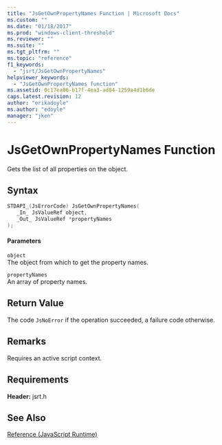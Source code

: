 ```yaml
---
title: "JsGetOwnPropertyNames Function | Microsoft Docs"
ms.custom: ""
ms.date: "01/18/2017"
ms.prod: "windows-client-threshold"
ms.reviewer: ""
ms.suite: ""
ms.tgt_pltfrm: ""
ms.topic: "reference"
f1_keywords: 
  - "jsrt/JsGetOwnPropertyNames"
helpviewer_keywords: 
  - "JsGetOwnPropertyNames function"
ms.assetid: 0c17ea06-b17f-4ea3-ad04-1259a4d1b6de
caps.latest.revision: 12
author: "erikadoyle"
ms.author: "edoyle"
manager: "jken"
---
```

# JsGetOwnPropertyNames Function
Gets the list of all properties on the object.  
  
## Syntax  
  
```cpp  
STDAPI_(JsErrorCode) JsGetOwnPropertyNames(  
   _In_ JsValueRef object,  
   _Out_ JsValueRef *propertyNames  
);  
```  
  
#### Parameters  
 `object`  
 The object from which to get the property names.  
  
 `propertyNames`  
 An array of property names.  
  
## Return Value  
 The code `JsNoError` if the operation succeeded, a failure code otherwise.  
  
## Remarks  
 Requires an active script context.  
  
## Requirements  
 **Header:** jsrt.h  
  
## See Also  
 [Reference (JavaScript Runtime)](../chakra-hosting/reference-javascript-runtime.md)